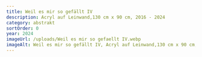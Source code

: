 ```yaml
---
title: Weil es mir so gefällt IV
description: Acryl auf Leinwand,130 cm x 90 cm, 2016 - 2024
category: abstrakt
sortOrder: 0
year: 2024
imageUrl: /uploads/Weil es mir so gefaellt IV.webp
imageAlt: Weil es mir so gefällt IV, Acryl auf Leinwand,130 cm x 90 cm, 2016 - 2024
---
```

